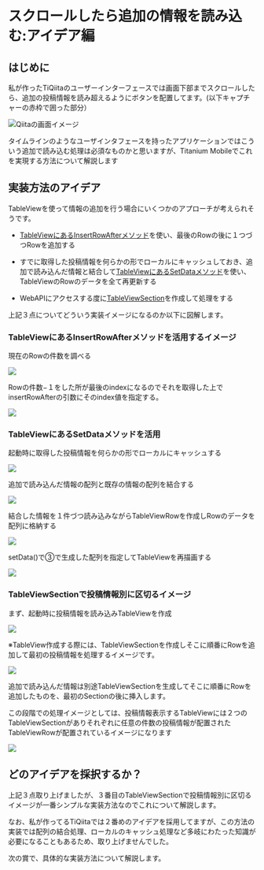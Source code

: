 # スクロールしたら追加の情報を読み込む:アイデア編

## はじめに

私が作ったTiQiitaのユーザーインターフェースでは画面下部までスクロールしたら、追加の投稿情報を読み超えるようにボタンを配置してます。(以下キャプチャーの赤枠で囲った部分）

![Qiitaの画面イメージ](../../image/tableViewTips-addAnotherRows01.png)

タイムラインのようなユーザインタフェースを持ったアプリケーションではこういう追加で読み込む処理は必須なものかと思いますが、Titanium Mobileでこれを実現する方法について解説します

## 実装方法のアイデア

TableViewを使って情報の追加を行う場合にいくつかのアプローチが考えられそうです。

- [TableViewにあるInsertRowAfterメソッド](http://docs.appcelerator.com/titanium/3.0/#!/api/Titanium.UI.TableView-method-insertRowAfter)を使い、最後のRowの後に１つづつRowを追加する

- すでに取得した投稿情報を何らかの形でローカルにキャッシュしておき、追加で読み込んだ情報と結合して[TableViewにあるSetDataメソッド](http://docs.appcelerator.com/titanium/3.0/#!/api/Titanium.UI.TableView-method-setData)を使い、TableViewのRowのデータを全て再更新する

- WebAPIにアクセスする度に[TableViewSection](http://docs.appcelerator.com/titanium/3.0/#!/api/Titanium.UI.TableViewSection)を作成して処理をする

上記３点についてどういう実装イメージになるのか以下に図解します。

### TableViewにあるInsertRowAfterメソッドを活用するイメージ

現在のRowの件数を調べる

![](../../image/tableViewTips-addAnotherRows-InsertRowAfter01.png)

Rowの件数−１をした所が最後のindexになるのでそれを取得した上でinsertRowAfterの引数にそのindex値を指定する。

![](../../image/tableViewTips-addAnotherRows-InsertRowAfter02.png)


### TableViewにあるSetDataメソッドを活用

起動時に取得した投稿情報を何らかの形でローカルにキャッシュする

![](../../image/tableViewTips-addAnotherRows-setData01.png)

追加で読み込んだ情報の配列と既存の情報の配列を結合する

![](../../image/tableViewTips-addAnotherRows-setData02.png)

結合した情報を１件づつ読み込みながらTableViewRowを作成しRowのデータを配列に格納する

![](../../image/tableViewTips-addAnotherRows-setData03.png)

setData()で③で生成した配列を指定してTableViewを再描画する

![](../../image/tableViewTips-addAnotherRows-setData04.png)

### TableViewSectionで投稿情報別に区切るイメージ

まず、起動時に投稿情報を読み込みTableViewを作成

![](../../image/tableViewTips-addAnotherRows-TableViewSection01.png)


※TableView作成する際には、TableViewSectionを作成しそこに順番にRowを追加して最初の投稿情報を処理するイメージです。

![](../../image/tableViewTips-addAnotherRows-TableViewSection02.png)


追加で読み込んだ情報は別途TableViewSectionを生成してそこに順番にRowを追加したものを、最初のSectionの後に挿入します。

この段階での処理イメージとしては、投稿情報表示するTableViewには２つのTableViewSectionがありそれぞれに任意の件数の投稿情報が配置されたTableViewRowが配置されているイメージになります

![](../../image/tableViewTips-addAnotherRows-TableViewSection03.png)


## どのアイデアを採択するか？

上記３点取り上げましたが、３番目のTableViewSectionで投稿情報別に区切るイメージが一番シンプルな実装方法なのでこれについて解説します。

なお、私が作ってるTiQiitaでは２番めのアイデアを採用してますが、この方法の実装では配列の結合処理、ローカルのキャッシュ処理など多岐にわたった知識が必要になることもあるため、取り上げませんでした。

次の賞で、具体的な実装方法について解説します。
